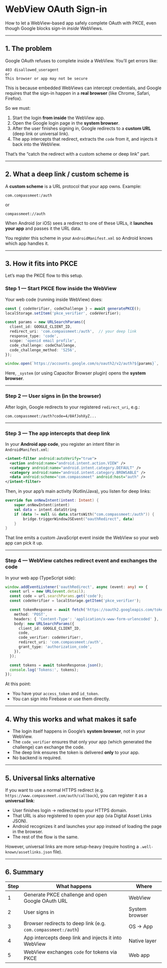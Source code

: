 # WebView OAuth Sign-in

How to let a WebView-based app safely complete OAuth with PKCE, even though Google blocks sign-in *inside* WebViews.

---

## 1. The problem

Google OAuth refuses to complete inside a WebView.
You’ll get errors like:

```
403 disallowed_useragent
or
This browser or app may not be secure
```

This is because embedded WebViews can intercept credentials, and Google requires that the sign-in happen in a **real browser** (like Chrome, Safari, Firefox).

So we must:

1. Start the login **from inside** the WebView app.
2. Open the Google login page in the **system browser**.
3. After the user finishes signing in, Google redirects to a **custom URL** (deep link or universal link).
4. The app intercepts that redirect, extracts the `code` from it, and injects it back into the WebView.

That’s the “catch the redirect with a custom scheme or deep link” part.

---

## 2. What a deep link / custom scheme is

A **custom scheme** is a URL protocol that your app owns.
Example:

```
com.compassmeet:/auth
```

or

```
compassmeet://auth
```

When Android (or iOS) sees a redirect to one of these URLs, it **launches your app** and passes it the URL data.

You register this scheme in your `AndroidManifest.xml` so Android knows which app handles it.

---

## 3. How it fits into PKCE

Let’s map the PKCE flow to this setup.

### Step 1 — Start PKCE flow inside the WebView

Your web code (running inside WebView) does:

```ts
const { codeVerifier, codeChallenge } = await generatePKCE();
localStorage.setItem('pkce_verifier', codeVerifier);

const params = new URLSearchParams({
  client_id: GOOGLE_CLIENT_ID,
  redirect_uri: 'com.compassmeet:/auth',  // your deep link
  response_type: 'code',
  scope: 'openid email profile',
  code_challenge: codeChallenge,
  code_challenge_method: 'S256',
});

window.open(`https://accounts.google.com/o/oauth2/v2/auth?${params}`, '_system'); 
```

Here, `_system` (or using Capacitor Browser plugin) opens the **system browser**.

---

### Step 2 — User signs in (in the browser)

After login, Google redirects to your registered `redirect_uri`, e.g.:

```
com.compassmeet:/auth?code=4/0AfJohXyZ...
```

---

### Step 3 — The app intercepts that deep link

In your **Android app code**, you register an intent filter in `AndroidManifest.xml`:

```xml
<intent-filter android:autoVerify="true">
  <action android:name="android.intent.action.VIEW" />
  <category android:name="android.intent.category.DEFAULT" />
  <category android:name="android.intent.category.BROWSABLE" />
  <data android:scheme="com.compassmeet" android:host="auth" />
</intent-filter>
```

Then, in your app’s main activity (Kotlin/Java), you listen for deep links:

```kotlin
override fun onNewIntent(intent: Intent) {
    super.onNewIntent(intent)
    val data = intent.dataString
    if (data != null && data.startsWith("com.compassmeet:/auth")) {
        bridge.triggerWindowJSEvent("oauthRedirect", data)
    }
}
```

That line emits a custom JavaScript event inside the WebView so your web app can pick it up.

---

### Step 4 — WebView catches redirect event and exchanges the code

In your web app (TypeScript side):

```ts
window.addEventListener('oauthRedirect', async (event: any) => {
  const url = new URL(event.detail);
  const code = url.searchParams.get('code');
  const codeVerifier = localStorage.getItem('pkce_verifier');

  const tokenResponse = await fetch('https://oauth2.googleapis.com/token', {
    method: 'POST',
    headers: { 'Content-Type': 'application/x-www-form-urlencoded' },
    body: new URLSearchParams({
      client_id: GOOGLE_CLIENT_ID,
      code,
      code_verifier: codeVerifier!,
      redirect_uri: 'com.compassmeet:/auth',
      grant_type: 'authorization_code',
    }),
  });

  const tokens = await tokenResponse.json();
  console.log('Tokens:', tokens);
});
```

At this point:

* You have your `access_token` and `id_token`.
* You can sign into Firebase or use them directly.

---

## 4. Why this works and what makes it safe

* The login itself happens in Google’s **system browser**, not in your WebView.
* The `code_verifier` ensures that only your app (which generated the challenge) can exchange the code.
* The deep link ensures the token is delivered **only** to your app.
* No backend is required.

---

## 5. Universal links alternative

If you want to use a normal HTTPS redirect (e.g. `https://www.compassmeet.com/auth/callback`), you can register it as a **universal link**:

* User finishes login → redirected to your HTTPS domain.
* That URL is also registered to open your app (via Digital Asset Links JSON).
* Android recognizes it and launches your app instead of loading the page in the browser.
* The rest of the flow is the same.

However, universal links are more setup-heavy (require hosting a `.well-known/assetlinks.json` file).

---

## 6. Summary

| Step | What happens                                                  | Where          |
| ---- | ------------------------------------------------------------- | -------------- |
| 1    | Generate PKCE challenge and open Google OAuth URL             | WebView        |
| 2    | User signs in                                                 | System browser |
| 3    | Browser redirects to deep link (e.g. `com.compassmeet:/auth`) | OS → App       |
| 4    | App intercepts deep link and injects it into WebView          | Native layer   |
| 5    | WebView exchanges `code` for tokens via PKCE                  | Web app        |
